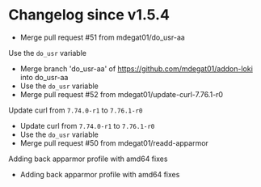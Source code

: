 # Changelog since v1.5.4
- Merge pull request #51 from mdegat01/do_usr-aa

Use the `do_usr` variable 
- Merge branch 'do_usr-aa' of https://github.com/mdegat01/addon-loki into do_usr-aa 
- Use the `do_usr` variable 
- Merge pull request #52 from mdegat01/update-curl-7.76.1-r0

Update curl from `7.74.0-r1` to `7.76.1-r0` 
- Update curl from `7.74.0-r1` to `7.76.1-r0` 
- Use the `do_usr` variable 
- Merge pull request #50 from mdegat01/readd-apparmor

Adding back apparmor profile with amd64 fixes 
- Adding back apparmor profile with amd64 fixes 
